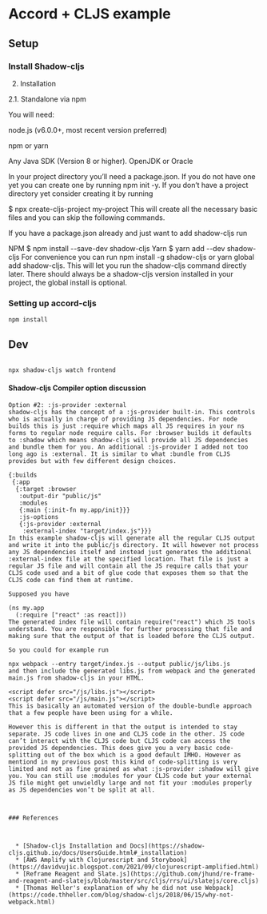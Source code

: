 # Accord + CLJS example


## Setup

### Install Shadow-cljs
2. Installation

2.1. Standalone via npm

You will need:

node.js (v6.0.0+, most recent version preferred)

npm or yarn

Any Java SDK (Version 8 or higher). OpenJDK or Oracle

In your project directory you’ll need a package.json. If you do not have one yet you can create one by running npm init -y. If you don’t have a project directory yet consider creating it by running

$ npx create-cljs-project my-project
This will create all the necessary basic files and you can skip the following commands.

If you have a package.json already and just want to add shadow-cljs run

NPM
$ npm install --save-dev shadow-cljs
Yarn
$ yarn add --dev shadow-cljs
For convenience you can run npm install -g shadow-cljs or yarn global add shadow-cljs. This will let you run the shadow-cljs command directly later. There should always be a shadow-cljs version installed in your project, the global install is optional.

### Setting up accord-cljs

```bash
npm install
```

## Dev

```bash

npx shadow-cljs watch frontend

```


#### Shadow-cljs Compiler option discussion

```
Option #2: :js-provider :external
shadow-cljs has the concept of a :js-provider built-in. This controls who is actually in charge of providing JS dependencies. For node builds this is just :require which maps all JS requires in your ns forms to regular node require calls. For :browser builds it defaults to :shadow which means shadow-cljs will provide all JS dependencies and bundle them for you. An additional :js-provider I added not too long ago is :external. It is similar to what :bundle from CLJS provides but with few different design choices.

{:builds
 {:app
  {:target :browser
   :output-dir "public/js"
   :modules
   {:main {:init-fn my.app/init}}}
   :js-options
   {:js-provider :external
    :external-index "target/index.js"}}}
In this example shadow-cljs will generate all the regular CLJS output and write it into the public/js directory. It will however not process any JS dependencies itself and instead just generates the additional :external-index file at the specified location. That file is just a regular JS file and will contain all the JS require calls that your CLJS code used and a bit of glue code that exposes them so that the CLJS code can find them at runtime.

Supposed you have

(ns my.app
  (:require ["react" :as react]))
The generated index file will contain require("react") which JS tools understand. You are responsible for further processing that file and making sure that the output of that is loaded before the CLJS output.

So you could for example run

npx webpack --entry target/index.js --output public/js/libs.js
and then include the generated libs.js from webpack and the generated main.js from shadow-cljs in your HTML.

<script defer src="/js/libs.js"></script>
<script defer src="/js/main.js"></script>
This is basically an automated version of the double-bundle approach that a few people have been using for a while.

However this is different in that the output is intended to stay separate. JS code lives in one and CLJS code in the other. JS code can’t interact with the CLJS code but CLJS code can access the provided JS dependencies. This does give you a very basic code-splitting out of the box which is a good default IMHO. However as mentiond in my previous post this kind of code-splitting is very limited and not as fine grained as what :js-provider :shadow will give you. You can still use :modules for your CLJS code but your external JS file might get unwieldly large and not fit your :modules properly as JS dependencies won’t be split at all.



### References 



  * [Shadow-cljs Installation and Docs](https://shadow-cljs.github.io/docs/UsersGuide.html#_installation)
  * [AWS Amplify with Clojurescript and Storybook](https://davidvujic.blogspot.com/2021/09/clojurescript-amplified.html) 
  * [Reframe Reagent and Slate.js](https://github.com/jhund/re-frame-and-reagent-and-slatejs/blob/master/src/cljs/rrs/ui/slatejs/core.cljs)
  * [Thomas Heller's explanation of why he did not use Webpack](https://code.thheller.com/blog/shadow-cljs/2018/06/15/why-not-webpack.html)
